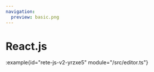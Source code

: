 ```yaml
---
navigation:
  preview: basic.png
---
```


# React.js

:example{id="rete-js-v2-yrzxe5" module="/src/editor.ts"}
